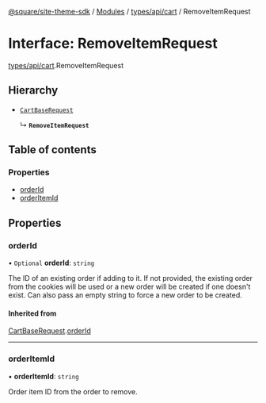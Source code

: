 [@square/site-theme-sdk](../GettingStarted.md) / [Modules](../modules.md) / [types/api/cart](../modules/types_api_cart.md) / RemoveItemRequest

# Interface: RemoveItemRequest

[types/api/cart](../modules/types_api_cart.md).RemoveItemRequest

## Hierarchy

- [`CartBaseRequest`](types_api_cart.CartBaseRequest.md)

  ↳ **`RemoveItemRequest`**

## Table of contents

### Properties

- [orderId](types_api_cart.RemoveItemRequest.md#orderid)
- [orderItemId](types_api_cart.RemoveItemRequest.md#orderitemid)

## Properties

### orderId

• `Optional` **orderId**: `string`

The ID of an existing order if adding to it. If not provided, the existing order from
the cookies will be used or a new order will be created if one doesn't exist. Can
also pass an empty string to force a new order to be created.

#### Inherited from

[CartBaseRequest](types_api_cart.CartBaseRequest.md).[orderId](types_api_cart.CartBaseRequest.md#orderid)

___

### orderItemId

• **orderItemId**: `string`

Order item ID from the order to remove.
